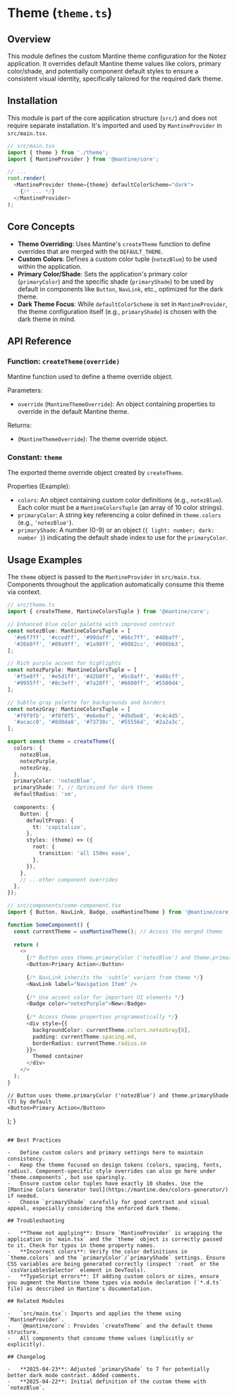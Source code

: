 # Theme (`theme.ts`)

## Overview

This module defines the custom Mantine theme configuration for the Notez application. It overrides default Mantine theme values like colors, primary color/shade, and potentially component default styles to ensure a consistent visual identity, specifically tailored for the required dark theme.

## Installation

This module is part of the core application structure (`src/`) and does not require separate installation. It's imported and used by `MantineProvider` in `src/main.tsx`.

```typescript
// src/main.tsx
import { theme } from './theme';
import { MantineProvider } from '@mantine/core';

// ...
root.render(
  <MantineProvider theme={theme} defaultColorScheme="dark">
    {/* ... */}
  </MantineProvider>
);
```

## Core Concepts

-   **Theme Overriding**: Uses Mantine's `createTheme` function to define overrides that are merged with the `DEFAULT_THEME`.
-   **Custom Colors**: Defines a custom color tuple (`notezBlue`) to be used within the application.
-   **Primary Color/Shade**: Sets the application's primary color (`primaryColor`) and the specific shade (`primaryShade`) to be used by default in components like `Button`, `NavLink`, etc., optimized for the dark theme.
-   **Dark Theme Focus**: While `defaultColorScheme` is set in `MantineProvider`, the theme configuration itself (e.g., `primaryShade`) is chosen with the dark theme in mind.

## API Reference

### Function: `createTheme(override)`

Mantine function used to define a theme override object.

Parameters:

-   `override` (`MantineThemeOverride`): An object containing properties to override in the default Mantine theme.

Returns:

-   (`MantineThemeOverride`): The theme override object.

### Constant: `theme`

The exported theme override object created by `createTheme`.

Properties (Example):

-   `colors`: An object containing custom color definitions (e.g., `notezBlue`). Each color must be a `MantineColorsTuple` (an array of 10 color strings).
-   `primaryColor`: A string key referencing a color defined in `theme.colors` (e.g., `'notezBlue'`).
-   `primaryShade`: A number (0-9) or an object (`{ light: number; dark: number }`) indicating the default shade index to use for the `primaryColor`.

## Usage Examples

The `theme` object is passed to the `MantineProvider` in `src/main.tsx`. Components throughout the application automatically consume this theme via context.

```typescript
// src/theme.ts
import { createTheme, MantineColorsTuple } from '@mantine/core';

// Enhanced blue color palette with improved contrast
const notezBlue: MantineColorsTuple = [
  '#e6f7ff', '#ccedff', '#99daff', '#66c7ff', '#40baff',
  '#26b0ff', '#09a9ff', '#1a90ff', '#0082cc', '#006bb3',
];

// Rich purple accent for highlights
const notezPurple: MantineColorsTuple = [
  '#f5e8ff', '#e5d1ff', '#d2b0ff', '#bc8aff', '#a66cff',
  '#9955ff', '#8c3eff', '#7a28ff', '#6600ff', '#5500d4',
];

// Subtle gray palette for backgrounds and borders
const notezGray: MantineColorsTuple = [
  '#f9f9fb', '#f0f0f5', '#e6e6ef', '#dbdbe8', '#c4c4d5',
  '#acacc0', '#8d8da8', '#73738c', '#55556d', '#2a2a3c',
];

export const theme = createTheme({
  colors: {
    notezBlue,
    notezPurple,
    notezGray,
  },
  primaryColor: 'notezBlue',
  primaryShade: 7, // Optimized for dark theme
  defaultRadius: 'sm',
  
  components: {
    Button: {
      defaultProps: {
        tt: 'capitalize',
      },
      styles: (theme) => ({
        root: {
          transition: 'all 150ms ease',
        },
      }),
    },
    // ...other component overrides
  },
});

// src/components/some-component.tsx
import { Button, NavLink, Badge, useMantineTheme } from '@mantine/core';

function SomeComponent() {
  const currentTheme = useMantineTheme(); // Access the merged theme
  
  return (
    <>
      {/* Button uses theme.primaryColor ('notezBlue') and theme.primaryShade (7) by default */}
      <Button>Primary Action</Button>
      
      {/* NavLink inherits the 'subtle' variant from theme */}
      <NavLink label="Navigation Item" />
      
      {/* Use accent color for important UI elements */}
      <Badge color="notezPurple">New</Badge>
      
      {/* Access theme properties programmatically */}
      <div style={{
        backgroundColor: currentTheme.colors.notezGray[8],
        padding: currentTheme.spacing.md,
        borderRadius: currentTheme.radius.sm
      }}>
        Themed container
      </div>
    </>
  );
}
```
    // Button uses theme.primaryColor ('notezBlue') and theme.primaryShade (7) by default
    <Button>Primary Action</Button>
  );
}
```

## Best Practices

-   Define custom colors and primary settings here to maintain consistency.
-   Keep the theme focused on design tokens (colors, spacing, fonts, radius). Component-specific style overrides can also go here under `theme.components`, but use sparingly.
-   Ensure custom color tuples have exactly 10 shades. Use the [Mantine Colors Generator tool](https://mantine.dev/colors-generator/) if needed.
-   Choose `primaryShade` carefully for good contrast and visual appeal, especially considering the enforced dark theme.

## Troubleshooting

-   **Theme not applying**: Ensure `MantineProvider` is wrapping the application in `main.tsx` and the `theme` object is correctly passed to it. Check for typos in theme property names.
-   **Incorrect colors**: Verify the color definitions in `theme.colors` and the `primaryColor`/`primaryShade` settings. Ensure CSS variables are being generated correctly (inspect `:root` or the `cssVariablesSelector` element in DevTools).
-   **TypeScript errors**: If adding custom colors or sizes, ensure you augment the Mantine theme types via module declaration (`*.d.ts` file) as described in Mantine's documentation.

## Related Modules

-   `src/main.tsx`: Imports and applies the theme using `MantineProvider`.
-   `@mantine/core`: Provides `createTheme` and the default theme structure.
-   All components that consume theme values (implicitly or explicitly).

## Changelog

-   **2025-04-23**: Adjusted `primaryShade` to 7 for potentially better dark mode contrast. Added comments.
-   **2025-04-22**: Initial definition of the custom theme with `notezBlue`.
```